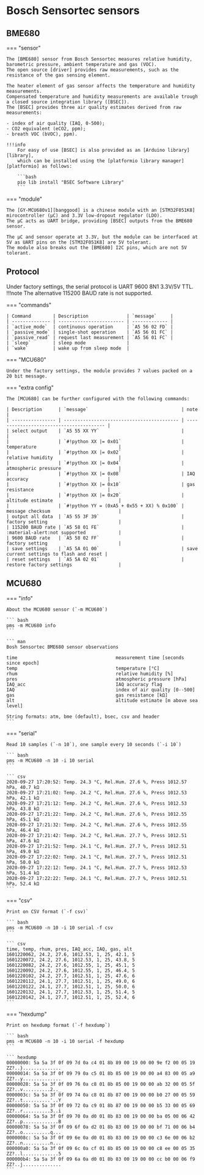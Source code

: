 # Bosch Sensortec sensors

## BME680

=== "sensor"

    The [BME680] sensor from Bosch Sensortec measures relative humidity, barometric pressure, ambient temperature and gas (VOC).
    The open source [driver] provides raw measurements, such as the resistance of the gas sensing element.

    The heater element of gas sensor affects the temperature and humidity measurements.
    Compensated temperature and humidity measurements are available trough a closed source integration library ([BSEC]).
    The [BSEC] provides three air quality estimates derived from raw measurements:

    - index of air quality (IAQ, 0-500);
    - CO2 equivalent (eCO2, ppm);
    - breath VOC (bVOC), ppm).

    !!!info
        For easy of use [BSEC] is also provided as an [Arduino library][library],
        which can be installed using the [platformio library manager][platformio] as follows:

        ```bash
        pio lib install "BSEC Software Library"
        ```

[BME680]:   https://www.bosch-sensortec.com/media/boschsensortec/downloads/datasheets/bst-bme680-ds001.pdf
[driver]:   https://github.com/BoschSensortec/BME680_driver
[BSEC]:     https://www.bosch-sensortec.com/software-tools/software/bsec/
[library]:  https://github.com/BoschSensortec/BSEC-Arduino-library
[platformio]: https://platformio.org/lib/show/6979/BSEC%20Software%20Library/installation

=== "module"

    The [GY-MCU680v1][banggood] is a chinese module with an [STM32F051K8] mirocontroller (μC) and 3.3V low-dropout regulator (LDO).
    The μC acts as UART bridge, providing [BSEC] outputs from the BME680 sensor.

    The μC and sensor operate at 3.3V, but the module can be interfaced at 5V as UART pins on the [STM32F051K8] are 5V tolerant.
    The module also breaks out the [BME680] I2C pins, which are not 5V tolerant.

[STM32F051K8]:  https://www.st.com/en/microcontrollers-microprocessors/stm32f051k8.html
[banggood]:     https://www.banggood.com/GY-MCU680V1-BME680-Temperature-Humidity-Pressure-Indoor-Air-Quality-IAQ-Sensor-Module-p-1416437.html
[MCU680]:       http://myosuploads3.banggood.com/products/20190218/20190218203950GYMPU680.rar

## Protocol

Under factory settings, the serial protocol is UART 9600 8N1 3.3V/5V TTL.
!!!note
    The alternative 115200 BAUD rate is not supported.

=== "commands"

    | Command        | Description              | `message`     |
    | -------------- | ------------------------ | ------------- |
    | `active_mode`  | continuous operation     | `A5 56 02 FD` |
    | `passive_mode` | single-shot operation    | `A5 56 01 FC` |
    | `passive_read` | request last measurement | `A5 56 01 FC` |
    | `sleep`        | sleep mode               |
    | `wake`         | wake up from sleep mode  |

=== "MCU680"

    Under the factory settings, the module provides 7 values packed on a 20 bit message.

=== "extra config"

    The [MCU680] can be further configured with the following commands:

    | Description      | `message`                                  | note                                     |
    | ---------------- | ------------------------------------------ | ---------------------------------------- |
    | select output    | `A5 55 XX YY`                              |                                          |
    |                  | `#!python XX |= 0x01`                      | temperature                              |
    |                  | `#!python XX |= 0x02`                      | relative humidity                        |
    |                  | `#!python XX |= 0x04`                      | atmospheric pressure                     |
    |                  | `#!python XX |= 0x08`                      | IAQ accuracy                             |
    |                  | `#!python XX |= 0x10`                      | gas resistance                           |
    |                  | `#!python XX |= 0x20`                      | altitude estimate                        |
    |                  | `#!python YY = (0xA5 + 0x55 + XX) % 0x100` | message checksum                         |
    | output all data  | `A5 55 3F 39`                              | factory setting                          |
    | 115200 BAUD rate | `A5 58 01 FE`                              | :material-alert:not supported            |
    | 9600 BAUD rate   | `A5 58 02 FF`                              | factory setting                          |
    | save settings    | `A5 5A 01 00`                              | save current settings to flash and reset |
    | reset settings   | `A5 5A 02 01`                              | restore factory settings                 |

## MCU680

=== "info"

    About the MCU680 sensor (`-m MCU680`)

    ``` bash
    pms -m MCU680 info
    ```

    ``` man
    Bosh Sensortec BME680 sensor observations

    time                                    measurement time [seconds since epoch]
    temp                                    temperature [°C]
    rhum                                    relative humidity [%]
    pres                                    atmospheric pressure [hPa]
    IAQ_acc                                 IAQ accuracy flag
    IAQ                                     index of air quality [0--500]
    gas                                     gas resistance [kΩ]
    alt                                     altitude estimate [m above sea level]

    String formats: atm, bme (default), bsec, csv and header
    ```

=== "serial"

    Read 10 samples (`-n 10`), one sample every 10 seconds (`-i 10`)

    ``` bash
    pms -m MCU680 -n 10 -i 10 serial
    ```

    ``` csv
    2020-09-27 17:20:52: Temp. 24.3 °C, Rel.Hum. 27.6 %, Press 1012.57 hPa, 40.7 kΩ
    2020-09-27 17:21:02: Temp. 24.2 °C, Rel.Hum. 27.6 %, Press 1012.53 hPa, 42.1 kΩ
    2020-09-27 17:21:12: Temp. 24.2 °C, Rel.Hum. 27.6 %, Press 1012.53 hPa, 43.8 kΩ
    2020-09-27 17:21:22: Temp. 24.2 °C, Rel.Hum. 27.6 %, Press 1012.55 hPa, 45.1 kΩ
    2020-09-27 17:21:32: Temp. 24.2 °C, Rel.Hum. 27.6 %, Press 1012.55 hPa, 46.4 kΩ
    2020-09-27 17:21:42: Temp. 24.2 °C, Rel.Hum. 27.7 %, Press 1012.51 hPa, 47.6 kΩ
    2020-09-27 17:21:52: Temp. 24.1 °C, Rel.Hum. 27.7 %, Press 1012.51 hPa, 49.0 kΩ
    2020-09-27 17:22:02: Temp. 24.1 °C, Rel.Hum. 27.7 %, Press 1012.51 hPa, 50.0 kΩ
    2020-09-27 17:22:12: Temp. 24.1 °C, Rel.Hum. 27.7 %, Press 1012.53 hPa, 51.4 kΩ
    2020-09-27 17:22:22: Temp. 24.1 °C, Rel.Hum. 27.7 %, Press 1012.51 hPa, 52.4 kΩ    
    ```

=== "csv"

    Print on CSV format (`-f csv)`

    ``` bash
    pms -m MCU680 -n 10 -i 10 serial -f csv
    ```

    ``` csv
    time, temp, rhum, pres, IAQ_acc, IAQ, gas, alt
    1601220062, 24.2, 27.6, 1012.53, 1, 25, 42.1, 5
    1601220072, 24.2, 27.6, 1012.53, 1, 25, 43.8, 5
    1601220082, 24.2, 27.6, 1012.55, 1, 25, 45.1, 5
    1601220092, 24.2, 27.6, 1012.55, 1, 25, 46.4, 5
    1601220102, 24.2, 27.7, 1012.51, 1, 25, 47.6, 6
    1601220112, 24.1, 27.7, 1012.51, 1, 25, 49.0, 6
    1601220122, 24.1, 27.7, 1012.51, 1, 25, 50.0, 6
    1601220132, 24.1, 27.7, 1012.53, 1, 25, 51.4, 5
    1601220142, 24.1, 27.7, 1012.51, 1, 25, 52.4, 6
    ```

=== "hexdump"

    Print on hexdump format (`-f hexdump`)

    ``` bash
    pms -m MCU680 -n 10 -i 10 serial -f hexdump
    ```

    ``` hexdump
    00000000: 5a 5a 3f 0f 09 7d 0a c4 01 8b 89 00 19 00 00 9e f2 00 05 19  ZZ?..}..............
    00000014: 5a 5a 3f 0f 09 79 0a c5 01 8b 85 00 19 00 00 a4 83 00 05 a9  ZZ?..y..............
    00000028: 5a 5a 3f 0f 09 76 0a c8 01 8b 85 00 19 00 00 ab 32 00 05 5f  ZZ?..v..........2.._
    0000003c: 5a 5a 3f 0f 09 74 0a c8 01 8b 87 00 19 00 00 b0 27 00 05 59  ZZ?..t..........'..Y
    00000050: 5a 5a 3f 0f 09 72 0a c9 01 8b 87 00 19 00 00 b5 33 00 05 69  ZZ?..r..........3..i
    00000064: 5a 5a 3f 0f 09 70 0a d0 01 8b 83 00 19 00 00 ba 05 00 06 42  ZZ?..p.............B
    00000078: 5a 5a 3f 0f 09 6f 0a d2 01 8b 83 00 19 00 00 bf 71 00 06 b4  ZZ?..o..........q...
    0000008c: 5a 5a 3f 0f 09 6e 0a d0 01 8b 83 00 19 00 00 c3 6e 00 06 b2  ZZ?..n..........n...
    000000a0: 5a 5a 3f 0f 09 6c 0a cf 01 8b 85 00 19 00 00 c8 ee 00 05 35  ZZ?..l.............5
    000000b4: 5a 5a 3f 0f 09 6a 0a d0 01 8b 83 00 19 00 00 cc b0 00 06 f9  ZZ?..j..............
    ```
